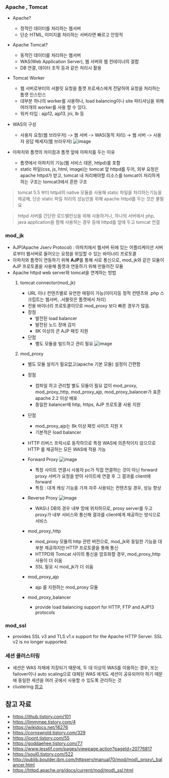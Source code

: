 ### Apache , Tomcat

* Apache?
    * 정적인 데이터를 처리하는 웹서버
    * 단순 HTML, 이미지를 처리하는 서버라면 빠르고 안정적
* Apache Tomcat?
    * 동적인 데이터를 처리하는 웹서버
    * WAS(Web Application Server), 웹 서버와 웹 컨테이너의 결합
    * DB 연결, 데이터 조작 등과 같은 처리시 활용
* Tomcat Worker
    * 웹 서버로부터의 서블릿 요청을 톰캣 프로세스에게 전달하여 요청을 처리하는 톰캣 인스턴스
    * 대부분 하나의 worker를 사용하나, load balancing이나 site 파티셔닝을 위해 여러개의 worker를 사용 할 수 있다.
    * 워커 타입 : ajp12, ajp13, jni, lb 등
* WAS의 구성
    * 사용자 요청(웹 브라우저) -> 웹 서버 -> WAS(동적 처리) -> 웹 서버 -> 사용자 응답 메세지(웹 브라우저)
    ![image](https://user-images.githubusercontent.com/42940194/71963976-1633a300-3240-11ea-846a-c601d117bc42.png)

* 아파치와 톰캣의 차이점과 톰캣 앞에 아파치를 두는 이유
    * 톰캣에서 아파치의 기능(웹 서비스 데몬, httpd)를 포함
    * static 파일(css, js, html, image)는 tomcat 앞 httpd를 두어, 외부 요청은 apache httpd가 받고, tomcat 내 처리해야할 리소스를 tomcat이 처리하게 하는 구조는 tomcat3에서 흔한 구조

> tomcat 5.5 부터 httpd의 native 모듈을 사용해 static 파일을 처리하는기능을 제공해, 단순 static 파일 처리의 성능만을 위해 apache httpd를 두는 것은 불필요

> httpd 서버를 간단한 로드밸런싱을 위해 사용하거나, 하나의 서버에서 php, java application을 함께 사용하는 경우 등에 httpd를 앞에 두고 tomcat 연결

### mod\_jk

* AJP(Apache Jserv Protocol) : 아파치에서 웹서버 뒤에 있는 어플리케이션 서버로부터 웹서버로 들어오는 요청을 위임할 수 있는 바이너리 프로토콜
* 아파치와 톰캣이 연동하기 위해 **AJP**를 통해 서로 통신으로, mod\_jk와 같은 모듈이 AJP 프로토콜을 사용해 톰캣과 연동하기 위해 만들어진 모듈
* Apache httpd web server와 tomcat을 연계하는 방법
    1. tomcat connector(mod\_jk)
        * URL 이나 컨텐츠별로 유연한 매핑이 가능(이미지등 정적 컨텐츠와 .php 스크립트는 웹서버, .서블릿은 톰캣에서 처리)
        * 전용 바이너리 프로토콜이므로 mod\_proxy 보다 빠른 경우가 많음.
        * 장점
            * 발전된 load balancer
            * 발전된 노드 장애 감지
            * 8K 이상의 큰 AJP 패킷 지원
        * 단점
            * 별도 모듈을 빌드하고 관리 필요
            ![image](https://user-images.githubusercontent.com/42940194/71964007-264b8280-3240-11ea-8cb5-5ac729fb582b.png)

    2. mod\_proxy
        * 별도 모듈 설치가 필요없고(apache 기본 모듈) 설정이 간편함
        * 장점
            * 컴파일 하고 관리할 별도 모듈이 필요 없이 mod\_proxy, mod\_proxy\_http, mod\_proxy\_ajp, mod\_proxy\_balancer가 표준 apache 2.2 이상 배포
            * 동일한 balancer에 http, https, AJP 프로토콜 사용 지원
        * 단점
            * mod\_proxy\_ajp는 8k 이상 패킷 사이즈 지원 X
            * 기본적은 load balancer
        * HTTP 리버스 프락시로 동작하므로 특정 WAS에 의존적이지 않으므로 HTTP 를 제공하는 모든 WAS에 적용 가능
        * Forward Proxy
        ![image](https://user-images.githubusercontent.com/42940194/71964052-37948f00-3240-11ea-94a6-cd87ad6e258b.png)

            * 특정 사이트 연결시 사용자 pc가 직접 연결하는 것이 아닌 forward proxy 서버가 요청을 받아 사이트에 연결 후 그 결과를 client에 forward
            * 특징 : 대게 캐싱 기능을 가져 자주 사용되는 컨텐츠일 경우, 성능 향상
        * Reverse Proxy
        ![image](https://user-images.githubusercontent.com/42940194/71964123-572bb780-3240-11ea-8248-4da546d40bf1.png)
            * WAS나 DB의 경우 내부 망에 위치하므로, proxy server를 두고 proxy가 내부 서비스와 통신해 결과를 client에게 제공하는 방식으로 서비스
        * mod\_proxy\_http
            * mod\_proxy 모듈의 http 관련 버전으로, mod\_jk와 동일한 기능을 대부분 제공하지만 HTTP 프로토콜을 통해 통신
            * HTTPD와 Tomcat 사이의 통신을 암호화할 경우, mod\_proxy\_http 사용이 더 쉬움
            * SSL 필요 시 mod\_jk가 더 쉬움
        * mod\_proxy\_ajp
            * ajp 를 지원하는 mod\_proxy 모듈
        * mod\_proxy\_balancer
            * provide load balancing support for HTTP, FTP and AJP13 protocols

### mod_ssl

* provides SSL v3 and TLS v1.x support for the Apache HTTP Server. SSL v2 is no longer supported.

### 세션 클러스터링

* 세션은 WAS 자체에 저장되기 때문에, 두 대 이상의 WAS를 이용하는 경우, 또는 failover이나 auto scaling으로 대체된 WAS 에게도 세션이 공유되어야 하기 때문에 동일한 세션을 여러 곳에서 사용할 수 있도록 관리하는 것
* clustering [참고](https://github.com/devOTTO/DevNote/blob/master/iaas-lb-clustering.md#%ED%81%B4%EB%9F%AC%EC%8A%A4%ED%84%B0%EB%A7%81)

## 참고 자료

* https://ithub.tistory.com/101
* https://limmmee.tistory.com/4
* https://wikidocs.net/16276
* https://cornswrold.tistory.com/329
* https://joont.tistory.com/55
* https://goddaehee.tistory.com/77
* https://www.lesstif.com/pages/viewpage.action?pageId=20776817
* https://soul0.tistory.com/522
* http://publib.boulder.ibm.com/httpserv/manual70/mod/mod\_proxy\_balancer.html
* https://httpd.apache.org/docs/current/mod/mod\_ssl.html
